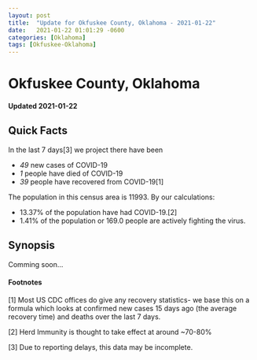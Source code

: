 ```yaml
---
layout: post
title:  "Update for Okfuskee County, Oklahoma - 2021-01-22"
date:   2021-01-22 01:01:29 -0600
categories: [Oklahoma]
tags: [Okfuskee-Oklahoma]
---
```


# Okfuskee County, Oklahoma
#### Updated 2021-01-22

## Quick Facts

In the last 7 days[3] we project there have been
- *49* new cases of COVID-19
- *1* people have died of COVID-19
- *39* people have recovered from COVID-19[1]

The population in this census area is 11993. By our calculations:
- 13.37% of the population have had COVID-19.[2]
- 1.41% of the population or 169.0 people are actively fighting the virus.

## Synopsis

Comming soon...


#### Footnotes

[1] Most US CDC offices do give any recovery statistics- we base this on a formula which looks at confirmed new cases
15 days ago (the average recovery time) and deaths over the last 7 days.

[2] Herd Immunity is thought to take effect at around ~70-80%

[3] Due to reporting delays, this data may be incomplete.
 
    